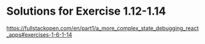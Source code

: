 # Solutions for Exercise 1.12-1.14
https://fullstackopen.com/en/part1/a_more_complex_state_debugging_react_apps#exercises-1-6-1-14
